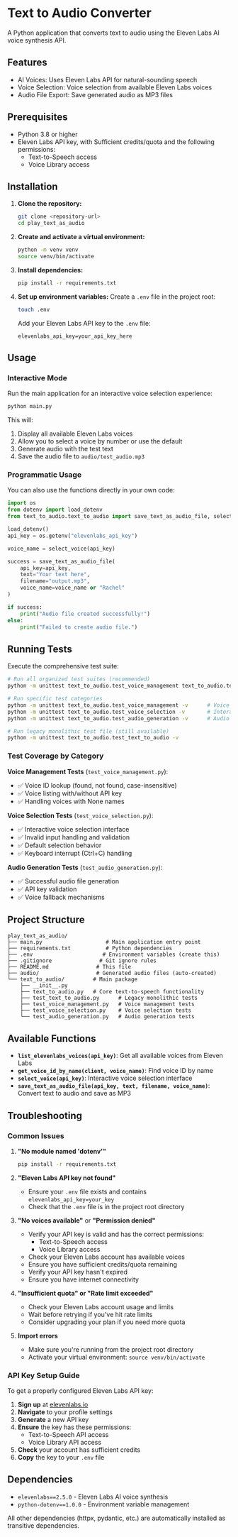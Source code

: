 # Text to Audio Converter

A Python application that converts text to audio using the Eleven Labs AI voice synthesis API.

## Features

- AI Voices: Uses Eleven Labs API for natural-sounding speech
- Voice Selection: Voice selection from available Eleven Labs voices
- Audio File Export: Save generated audio as MP3 files

## Prerequisites

- Python 3.8 or higher
- Eleven Labs API key, with Sufficient credits/quota and the following permissions:
   - Text-to-Speech access
   - Voice Library access

## Installation

1. **Clone the repository:**
   ```bash
   git clone <repository-url>
   cd play_text_as_audio
   ```

2. **Create and activate a virtual environment:**
   ```bash
   python -m venv venv
   source venv/bin/activate
   ```

3. **Install dependencies:**
   ```bash
   pip install -r requirements.txt
   ```

4. **Set up environment variables:**
   Create a `.env` file in the project root:
   ```bash
   touch .env
   ```
   
   Add your Eleven Labs API key to the `.env` file:
   ```
   elevenlabs_api_key=your_api_key_here
   ```

## Usage

### Interactive Mode

Run the main application for an interactive voice selection experience:

```bash
python main.py
```

This will:
1. Display all available Eleven Labs voices
2. Allow you to select a voice by number or use the default
3. Generate audio with the test text
4. Save the audio file to `audio/test_audio.mp3`

### Programmatic Usage

You can also use the functions directly in your own code:

```python
import os
from dotenv import load_dotenv
from text_to_audio.text_to_audio import save_text_as_audio_file, select_voice

load_dotenv()
api_key = os.getenv("elevenlabs_api_key")

voice_name = select_voice(api_key)

success = save_text_as_audio_file(
    api_key=api_key,
    text="Your text here",
    filename="output.mp3",
    voice_name=voice_name or "Rachel"
)

if success:
    print("Audio file created successfully!")
else:
    print("Failed to create audio file.")
```

## Running Tests

Execute the comprehensive test suite:

```bash
# Run all organized test suites (recommended)
python -m unittest text_to_audio.test_voice_management text_to_audio.test_voice_selection text_to_audio.test_audio_generation -v

# Run specific test categories
python -m unittest text_to_audio.test_voice_management -v      # Voice listing and ID lookup
python -m unittest text_to_audio.test_voice_selection -v       # Interactive voice selection
python -m unittest text_to_audio.test_audio_generation -v      # Audio file creation

# Run legacy monolithic test file (still available)
python -m unittest text_to_audio.test_text_to_audio -v
```

### Test Coverage by Category

**Voice Management Tests** (`test_voice_management.py`):
- ✅ Voice ID lookup (found, not found, case-insensitive)
- ✅ Voice listing with/without API key
- ✅ Handling voices with None names

**Voice Selection Tests** (`test_voice_selection.py`):
- ✅ Interactive voice selection interface
- ✅ Invalid input handling and validation
- ✅ Default selection behavior
- ✅ Keyboard interrupt (Ctrl+C) handling

**Audio Generation Tests** (`test_audio_generation.py`):
- ✅ Successful audio file generation
- ✅ API key validation
- ✅ Voice fallback mechanisms

## Project Structure

```
play_text_as_audio/
├── main.py                    # Main application entry point
├── requirements.txt           # Python dependencies
├── .env                      # Environment variables (create this)
├── .gitignore               # Git ignore rules
├── README.md               # This file
├── audio/                  # Generated audio files (auto-created)
└── text_to_audio/         # Main package
    ├── __init__.py
    ├── text_to_audio.py   # Core text-to-speech functionality
    ├── test_text_to_audio.py      # Legacy monolithic tests
    ├── test_voice_management.py   # Voice management tests
    ├── test_voice_selection.py    # Voice selection tests
    └── test_audio_generation.py   # Audio generation tests
```

## Available Functions

- **`list_elevenlabs_voices(api_key)`**: Get all available voices from Eleven Labs
- **`get_voice_id_by_name(client, voice_name)`**: Find voice ID by name
- **`select_voice(api_key)`**: Interactive voice selection interface
- **`save_text_as_audio_file(api_key, text, filename, voice_name)`**: Convert text to audio and save as MP3

## Troubleshooting

### Common Issues

1. **"No module named 'dotenv'"**
   ```bash
   pip install -r requirements.txt
   ```

2. **"Eleven Labs API key not found"**
   - Ensure your `.env` file exists and contains `elevenlabs_api_key=your_key`
   - Check that the `.env` file is in the project root directory

3. **"No voices available"** or **"Permission denied"**
   - Verify your API key is valid and has the correct permissions:
     - Text-to-Speech access
     - Voice Library access
   - Check your Eleven Labs account has available voices
   - Ensure you have sufficient credits/quota remaining
   - Verify your API key hasn't expired
   - Ensure you have internet connectivity

4. **"Insufficient quota" or "Rate limit exceeded"**
   - Check your Eleven Labs account usage and limits
   - Wait before retrying if you've hit rate limits
   - Consider upgrading your plan if you need more quota

5. **Import errors**
   - Make sure you're running from the project root directory
   - Activate your virtual environment: `source venv/bin/activate`

### API Key Setup Guide

To get a properly configured Eleven Labs API key:

1. **Sign up** at [elevenlabs.io](https://elevenlabs.io)
2. **Navigate** to your profile settings
3. **Generate** a new API key
4. **Ensure** the key has these permissions:
   - Text-to-Speech API access
   - Voice Library API access
5. **Check** your account has sufficient credits
6. **Copy** the key to your `.env` file

## Dependencies

- `elevenlabs==2.5.0` - Eleven Labs AI voice synthesis
- `python-dotenv==1.0.0` - Environment variable management

All other dependencies (httpx, pydantic, etc.) are automatically installed as transitive dependencies.
